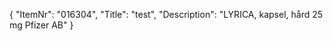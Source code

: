 {
  "ItemNr": "016304",
  "Title": "test",
  "Description": "LYRICA, kapsel, hård 25 mg Pfizer AB"
}